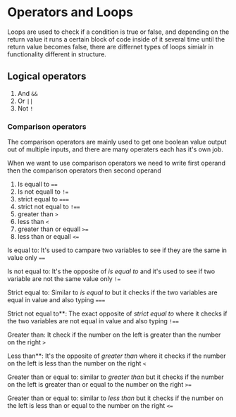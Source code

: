 # Operators and Loops

Loops are used to check if a condition is true or false, and depending on the return value it runs a certain block of code inside of it several time until the return value becomes false, there are differnet types of loops simialr in functionality different in structure.

## Logical operators
1. And `&&`
2. Or `||`
3. Not `!`

### Comparison operators

The comparison operators are mainly used to get one boolean value output out of multiple inputs, and there are many operaters each has it's own job.

When we want to use comparison operators we need to write first operand then the comparison operators then second operand

1. Is equall to `==`
2. Is not equall to `!=`
3. strict equal to `===`
4. strict not equal to `!==`
5. greater than `>`
6. less than `<`
7. greater than or equall `>=`
8. less than or equall `<=` 

Is equal to: It's used to campare two variables to see if they are the same in value only `==`

Is not equal to: It's the opposite of _is equal to_ and it's used to see if two variable are not the same value only `!=`

Strict equal to: Similar to _is equal to_ but it checks if the two variables are equal in value and also typing `===`

Strict not equal to**: The exact opposite of _strict equal to_ where it checks if the two variables are not equal in value and also typing `!==`

Greater than: It check if the number on the left is greater than the number on the right `>`

Less than**: It's the opposite of _greater than_ where it checks if the number on the left is less than the number on the right `<`

Greater than or equal to: similar to _greater than_ but it checks if the number on the left is greater than or equal to the number on the right `>=`

Greater than or equal to: similar to _less than_ but it checks if the number on the left is less than or equal to the number on the right `<=`

